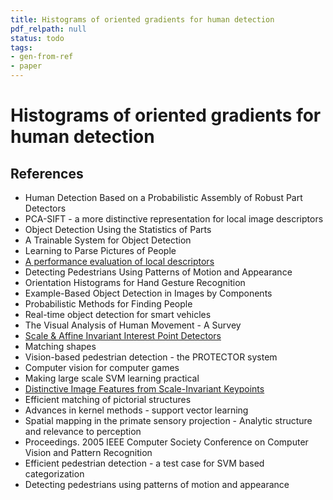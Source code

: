 ```yaml
---
title: Histograms of oriented gradients for human detection
pdf_relpath: null
status: todo
tags:
- gen-from-ref
- paper
---
```


# Histograms of oriented gradients for human detection

## References

- Human Detection Based on a Probabilistic Assembly of Robust Part Detectors
- PCA-SIFT - a more distinctive representation for local image descriptors
- Object Detection Using the Statistics of Parts
- A Trainable System for Object Detection
- Learning to Parse Pictures of People
- [A performance evaluation of local descriptors](./a-performance-evaluation-of-local-descriptors.md)
- Detecting Pedestrians Using Patterns of Motion and Appearance
- Orientation Histograms for Hand Gesture Recognition
- Example-Based Object Detection in Images by Components
- Probabilistic Methods for Finding People
- Real-time object detection for smart vehicles
- The Visual Analysis of Human Movement - A Survey
- [Scale & Affine Invariant Interest Point Detectors](./scale-affine-invariant-interest-point-detectors.md)
- Matching shapes
- Vision-based pedestrian detection - the PROTECTOR system
- Computer vision for computer games
- Making large scale SVM learning practical
- [Distinctive Image Features from Scale-Invariant Keypoints](./distinctive-image-features-from-scale-invariant-keypoints.md)
- Efficient matching of pictorial structures
- Advances in kernel methods - support vector learning
- Spatial mapping in the primate sensory projection - Analytic structure and relevance to perception
- Proceedings. 2005 IEEE Computer Society Conference on Computer Vision and Pattern Recognition
- Efficient pedestrian detection - a test case for SVM based categorization
- Detecting pedestrians using patterns of motion and appearance

